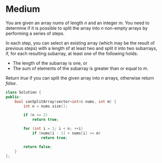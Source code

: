 # Medium

You are given an array $nums$ of length $n$ and an integer $m$. You need to determine if it is possible to split the array into $n$ non-empty arrays by performing a series of steps.

In each step, you can select an existing array (which may be the result of previous steps) with a length of at least two and split it into two subarrays, if, for each resulting subarray, at least one of the following holds:

- The length of the subarray is one, or
- The sum of elements of the subarray is greater than or equal to $m$.

Return $true$ if you can split the given array into $n$ arrays, otherwise return $false$.

```cpp
class Solution {
public:
    bool canSplitArray(vector<int>& nums, int m) {
        int n = nums.size();

        if (n <= 2)
            return true;

        for (int i = 1; i < n; ++i)
            if (nums[i - 1] + nums[i] >= m)
                return true;

        return false;
    }
};
```
